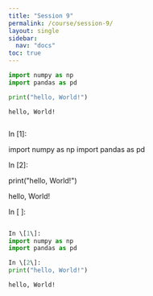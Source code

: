 ```yaml
---
title: "Session 9"
permalink: /course/session-9/
layout: single
sidebar:
  nav: "docs"
toc: true
---
```



```python
import numpy as np
import pandas as pd
```


```python
print("hello, World!")
```

    hello, World!



```python

```

In \[1\]:

import numpy as np
import pandas as pd

In \[2\]:

print("hello, World!")

hello, World!

In \[ \]:

```python

In \[1\]:
import numpy as np
import pandas as pd
```


```python
In \[2\]:
print("hello, World!")
```

    hello, World!



```python

```
